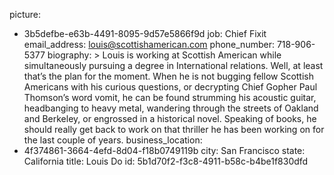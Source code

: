 picture:
  - 3b5defbe-e63b-4491-8095-9d57e5866f9d
job: Chief Fixit
email_address: louis@scottishamerican.com
phone_number: 718-906-5377
biography: >
  Louis is working at Scottish American while simultaneously pursuing a degree in International
  relations. Well, at least that’s the plan for the moment. When he is not bugging fellow Scottish
  Americans with his curious questions, or decrypting Chief Gopher Paul Thomson’s word vomit, he can
  be found strumming his acoustic guitar, headbanging to heavy metal, wandering through the streets of
  Oakland and Berkeley, or engrossed in a historical novel. Speaking of books, he should really get
  back to work on that thriller he has been working on for the last couple of years.
business_location:
  - 4f374861-3664-4efd-8d04-f18b0749119b
city: San Francisco
state: California
title: Louis Do
id: 5b1d70f2-f3c8-4911-b58c-b4be1f830dfd
